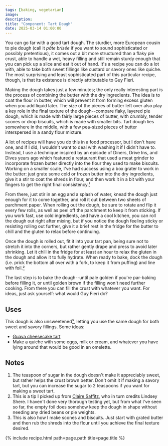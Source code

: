 ```yaml
---
tags: [baking, vegetarian]
image:
description:
title: "Component: Tart Dough"
date: 2025-03-14 01:00:00
---
```


You can go far with a good tart dough. The sturdier, more European cousin to pie dough (call it *pâte brisée* if you want to sound sophisticated or possibly pretentious), it comes out a bit more structured than a flaky pie crust, able to handle a wet, heavy filling and still remain sturdy enough that you can pick up a slice and eat it out of hand. It's a recipe you can do a lot with, able to take both sweet fillings like custard or savory ones like quiche. The most surprising and least sophisticated part of this particular recipe, though, is that its existence is directly attributable to Guy Fieri.

Making the dough takes just a few minutes; the only really interesting part is the process of combining the butter with the dry ingredients. The idea is to coat the flour in butter, which will prevent it from forming excess gluten when you add liquid later. The size of the pieces of butter left over also play a key role in the final texture of the dough--compare flaky, layered pie dough, which is made with fairly large pieces of butter, with crumbly, tender scones or drop biscuits, which is made with smaller bits. Tart dough lies somewhere in the middle, with a few pea-sized pieces of butter interspersed in a sandy flour mixture.

A lot of recipes will have you do this in a food processor, but I don't have one, and if I did, I wouldn't want to deal with washing it if I didn't have to. Instead, I use a technique inspired by an episode of Diners, Drive Ins, and Dives years ago which featured a restaurant that used a meat grinder to incorporate frozen butter directly into the flour they used to make biscuits. Working on a smaller scale, I've had success using a box grater to work in the butter: just grate some cold or frozen butter into the dry ingredients, give it a stir to coat the shreds in flour, and then work it in a bit with your fingers to get the right final consistency.[¹](#notes) 

From there, just stir in an egg and a splash of water, knead the dough just enough for it to come together, and roll it out between two sheets of parchment paper. When rolling out the dough, be sure to rotate and flip it every few rolls, as well as peel off the parchment to keep it from sticking. If you work fast, use cold ingredients, and have a cool kitchen, you can roll the dough out right after mixing, but if you notice the dough feeling sticky or resisting rolling out further, give it a brief rest in the fridge for the butter to chill and the gluten to relax before continuing.

Once the dough is rolled out, fit it into your tart pan, being sure not to stretch it into the corners, but rather gently drape and press to avoid later shrinking. Let it chill in the fridge for at least an hour to relax the gluten in the dough and allow it to fully hydrate. When ready to bake, dock the dough (i.e. prick the bottom all over with a fork, to keep it from puffing) and line with foil.[²](#notes) 

The last step is to bake the dough--until pale golden if you're par-baking before filling it, or until golden brown if the filling won't need further cooking. From there you can fill the crust with whatever you want. For ideas, just ask yourself: what would Guy Fieri do?

## Uses
This dough is also unsweetened[³](#notes), letting you use the same dough for both sweet and savory fillings. Some ideas:

- [Guava cheesecake tart](/_site/recipes/guava-cheesecake-tart.html)
- Make a quiche with some eggs, milk or cream, and whatever you have lying around that would be good in an omelette.

## Notes
1. The teaspoon of sugar in the dough doesn't make it appreciably sweet, but rather helps the crust brown better. Don't omit it if making a savory tart, but you can increase the sugar to 2 teaspoons if you want for making a sweet tart.
2. This is a tip I picked up from [Claire Saffitz](https://bookshop.org/p/books/dessert-person-recipes-and-guidance-for-baking-with-confidence-a-baking-book-claire-saffitz/14569994), who in turn credits Lindsey Shere. I haven't done very thorough testing yet, but from what I've seen so far, the empty foil does somehow keep the dough in shape without needing any dried beans or pie weights.
3. This is also how I make scones and biscuits. Just start with grated butter and then rub the shreds into the flour until you achieve the final texture desired.

{% include recipe.html path=page.path title=page.title %}
